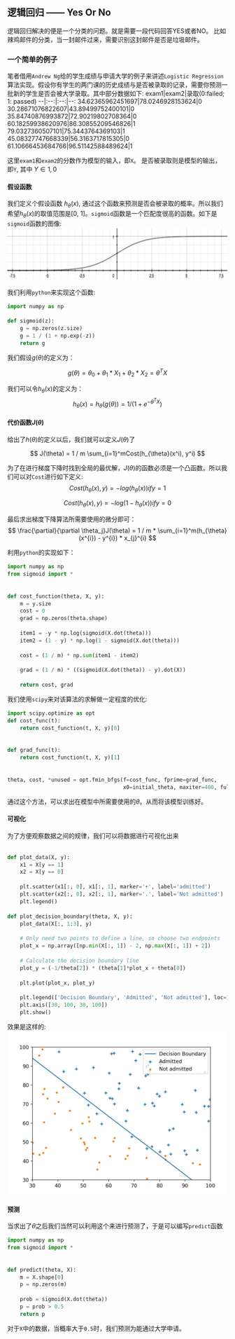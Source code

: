 ## 逻辑回归 —— Yes Or No
逻辑回归解决的便是一个分类的问题。就是需要一段代码回答YES或者NO。 比如辣鸡邮件的分类，当一封邮件过来，需要识别这封邮件是否是垃圾邮件。

### 一个简单的例子
笔者借用`Andrew Ng`给的学生成绩与申请大学的例子来讲述`Logistic Regression`算法实现。假设你有学生的两门课的历史成绩与是否被录取的记录，需要你预测一批新的学生是否会被大学录取。其中部分数据如下:
exam1|exam2|录取(0:failed; 1: passed)
--|:--:|:--:|--:
34.62365962451697|78.0246928153624|0
30.28671076822607|43.89499752400101|0
35.84740876993872|72.90219802708364|0
60.18259938620976|86.30855209546826|1
79.0327360507101|75.3443764369103|1
45.08327747668339|56.3163717815305|0
61.10666453684766|96.51142588489624|1

这里`exam1`和`exam2`的分数作为模型的输入，即`X`。 是否被录取则是模型的输出， 即`Y`, 其中 $Y\in{1, 0}$

#### 假设函数
我们定义个假设函数 $h_{\theta}(x)$, 通过这个函数来预测是否会被录取的概率。所以我们希望$h_{\theta}(x)$的取值范围是[0, 1]。`sigmoid`函数是一个匹配度很高的函数。如下是`sigmoid`函数的图像:
<img src='./img/sigmoid.jpg'>

我们利用`python`来实现这个函数:
```python
import numpy as np

def sigmoid(z):
    g = np.zeros(z.size)
    g = 1 / (1 + np.exp(-z))
    return g
```
我们假设$g(\theta)$的定义为：

$$
g(\theta) = \theta_0 + \theta_1 * X_1 + \theta_2 * X_2 = \theta^TX
$$

我们可以令$h_{\theta}(x)$的定义为：
$$
h_{\theta}(x) = h_{\theta}(g(\theta)) = 1 / (1 + e^{-\theta^TX})
$$

#### 代价函数$J(\theta)$

给出了$h(\theta)$的定义以后，我们就可以定义$J(\theta)$了

$$
J(\theta) = 1 / m \sum_{i=1}^mCost(h_{\theta}(x^i), y^i)
$$

为了在进行梯度下降时找到全局的最优解，$J(\theta)$的函数必须是一个凸函数。所以我们可以对`Cost`进行如下定义:
$$
Cost(h_{\theta}(x), y) = -log(h_{\theta}(x)) if y = 1
$$

$$
Cost(h_{\theta}(x), y) = -log(1 - h_{\theta}(x)) if y = 0
$$

最后求出梯度下降算法所需要使用的微分即可：
$$
\frac{\partial}{\partial \theta_j}J(\theta) = 1 / m * \sum_{i=1}^m(h_{\theta}(x^{i}) - y^{i}) * x_{j}^{i}
$$

利用`python`的实现如下：
```python
import numpy as np
from sigmoid import *


def cost_function(theta, X, y):
    m = y.size
    cost = 0
    grad = np.zeros(theta.shape)

    item1 = -y * np.log(sigmoid(X.dot(theta)))
    item2 = (1 - y) * np.log(1 - sigmoid(X.dot(theta)))

    cost = (1 / m) * np.sum(item1 - item2)

    grad = (1 / m) * ((sigmoid(X.dot(theta)) - y).dot(X))

    return cost, grad
```

我们使用`scipy`来对该算法的求解做一定程度的优化:
```python
import scipy.optimize as opt
def cost_func(t):
    return cost_function(t, X, y)[0]


def grad_func(t):
    return cost_function(t, X, y)[1]


theta, cost, *unused = opt.fmin_bfgs(f=cost_func, fprime=grad_func,
                                     x0=initial_theta, maxiter=400, full_output=True, disp=False)
```

通过这个方法，可以求出在模型中所需要使用的$\theta$。从而将该模型训练好。

#### 可视化
为了方便观察数据之间的规律，我们可以将数据进行可视化出来
```python

def plot_data(X, y):
    x1 = X[y == 1]
    x2 = X[y == 0]

    plt.scatter(x1[:, 0], x1[:, 1], marker='+', label='admitted')
    plt.scatter(x2[:, 0], x2[:, 1], marker='.', label='Not admitted')
    plt.legend()

def plot_decision_boundary(theta, X, y):
    plot_data(X[:, 1:3], y)

    # Only need two points to define a line, so choose two endpoints
    plot_x = np.array([np.min(X[:, 1]) - 2, np.max(X[:, 1]) + 2])

    # Calculate the decision boundary line
    plot_y = (-1/theta[2]) * (theta[1]*plot_x + theta[0])

    plt.plot(plot_x, plot_y)

    plt.legend(['Decision Boundary', 'Admitted', 'Not admitted'], loc=1)
    plt.axis([30, 100, 30, 100])
    plt.show()
```
效果是这样的:
<img src='./img/boundary.jpg'>

#### 预测
当求出了$\theta$之后我们当然可以利用这个来进行预测了，于是可以编写`predict`函数
```python
import numpy as np
from sigmoid import *


def predict(theta, X):
    m = X.shape[0]
    p = np.zeros(m)

    prob = sigmoid(X.dot(theta))
    p = prob > 0.5
    return p
```
对于`X`中的数据，当概率大于`0.5`时，我们预测为能通过大学申请。
